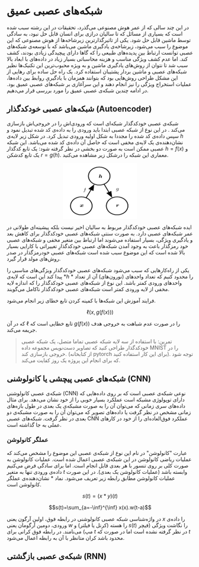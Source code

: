 # شبکه‌های عصبی عمیق

در این چند سالی که از عمر هوش مصنوعی می‌گذرد، تحقیقات در این رشته سبب شده است که بسیاری از مسائل که تا سالیان درازی برای انسان قابل حل نبود، به سادگی توسط ماشین قابل حل شود. یکی از تاثیرگذارترین زیرشاخه‌ها از هوش مصنوعی که این موضوع را سبب می‌شود، زیرشاخه‌ی یادگیری ماشین می‌باشد که با توسعه‌ی شبکه‌های عصبی توانست ارتباط بین پدیده‌های طبیعی را که گاها دارای پیچیدگی زیادی بودند، کشف کند. اما عدم کشف ویژگی مناسب و هزینه محاسباتی بسیار زیاد در داده‌های با ابعاد بالا سبب شد تا نتوان از روش‌های یادگیری ماشین و به ویژه محبوب‌ترین این تکنیک‌ها نظیر شبکه‌های عصبی و ماشین بردار پشتیبان استفاده کرد. یک راه حل ساده برای رهایی از این مشکل طراحی روش‌هایی بود که بتوانند همزمان با یادگیریِ روابط بین داده‌ها، عملیات استخراج ویژگی را نیز انجام دهند و این سرآغازی بر شبکه‌های عصبی عمیق بود. در ادامه چندین شبکه‌ی عصبی عمیق را مورد بررسی قرار می‌دهیم.

## شبکه‌های عصبی خودکدگذار (Autoencoder)

شبکه‌ی عصبی خودکدگذار شبکه‌ای است که ورودی‌اش را در خروجی‌اش بازسازی می‌کند . در این نوع از شبکه عصبی ابتدا باید ورودی را به داده‌ی کد شده تبدیل نمود و سپس داده‌ی کد شده را مجددا به شکل اولیه ورودی تبدیل کرد. در شکل زیر لایه‌ی $h$ نشان‌دهنده‌ی یک لایه‌ی مخفی است که حاصل آن داده‌ی کد شده می‌باشد. این شبکه عصبی ممکن است به صورت دو بخشی در نظر گرفته شود: یک تابع کدگذار  $h=f(x)$ و یک تابع کدشکن $r=g(h)$. معماری این شبکه را درشکل زیر مشاهده می‌کنید.

 <img src="./autoencoder.png" alt="Picture" width="200" height="150" style="display: block; margin: 0 auto" />

ایده‌ شبکه‌های عصبی خودکدگذار مربوط به سالیان اخیر نیست بلکه پیشینه‌ای طولانی در عمر شبکه‌های عصبی دارد. به صورت سنتی شبکه‌های عصبی خودکدگذار برای کاهش بعد و یادگیری ویژگی، بسیار استفاده می‌شوند اما ارتباط بین متغیر مخفی و شبکه‌های عصبی خود رمزگذار باعث به وجود آمدن شبکه‌های عصبی خودکدگذارِ تغییراتی با کارایی بسیار بالا شده است که این موضوع سبب شده است شبکه‌های عصبی خودرمزگذار در صدر روش‌های مولد قرار گیرد.

یکی از راه‌کارهایی که سبب می‌شود شبکه‌های عصبی خودکدگذار ویژگی‌های مناسبی را پیدا کند این است که لایه‌ی *$h$ * را محدود کنیم که تعداد واحدهای (نورون‌های) آن از تعداد واحدهای ورودی کمتر باشد. این نوع از شبکه‌های عصبی خودکدگذار را که اندازه لایه مخفی از لایه ورودی کمتر است شبکه‌های عصبی خودکدگذار ناکامل می‌گویند. 

فرایند آموزش این شبکه‌ها با کمینه کردن تابع خطای زیر انجام می‌شود. 

$$\ell(x, g(f(x)))$$

که در آن $\ell$ تابع خطایی است که $g(f(x))$ را در صورت عدم شباهت به خروجی هدف جریمه می‌کند.



> تمرین:  با استفاده از سه لایه شبکه عصبی تماما متصل، یک شبکه عصبی خودکدگذار طراحی کنید که تصاویر دست‌نویس مجموعه داده MNIST را در خروجی بازسازی کند. (از کتابخانه pytorch برای این کار استفاده کنید). توجه شود که برای انجام این پروژه یک روز کفایت می‌کند.





## شبکه‌های عصبی پیچشی یا کانولوشنی (CNN)

شبکه‌ی عصبی کانولوشنی (CNN)  نوعی شبکه‌ی عصبی است که بر روی داده‌هایی که دارای توپولوژی مشبکه است عملکرد بسیار خوبی را از خود نشان می‌دهد. برای مثال داده‌های سری زمانی که می‌توان آن را به صورت مشبکه‌ی یک بعدی در طول بازه‌های زمانی مشخص در نظر گرفت یا داده‌های تصویر که می‌توان آن را به صورت مشبکه‌ی دو بعدی در نظر گرفت. شبکه‌های عصبی CNN عملکرد فوق‌العاده‌ای را از خود در کارهای عملی به جا گذاشته است. 

### عملگر کانولوشن

عبارت "کانولوشن" در نام این نوع از شبکه‌ی عصبی این موضوع را مشخص می‌کند که عملیات ریاضی کانولوشن در این شبکه‌ی عصبی اعمال شده است. عملیات کانولوشن به صورت کلی بر روی تنسور با هر بعدی قابل انجام است. اما برای سادگی فرض می‌کنیم داده‌ی ورودی تنها به متغیر $t$ وابسته باشد (عملیات کانولوشن یک بعدی). در این صورت عملیات کانولوشن مطابق رابطه ‏زیر تعریف می‌شود. نماد $*$ نشان‌دهنده‌ی عملگر کانولوشن است.

$$s(t) = (x*y)(t)$$

$$s(t)=\sum_{a=-\inf}^{\inf} x(x).w(t-a)$$

در واژه‌شناسی شبکه عصبی کانولوشنی در رابطه فوق، اولین آرگون یعنی $x$ را داده‌ی ورودی، دومین آرگومان یعنی $w$ را هسته (کرنل یا فیلتر) و $s(t)$ را نگاشت ویژگی (فیچر مپ) می‌نامند. در رابطه فوق کرانی برای $t$ در نظر گرفته نشده است اما در صورت که $t$ محدود باشد کران متانظر با آن به رابطه اعمال می‌شود.



## شبکه‌ی عصبی بازگشتی (RNN)

